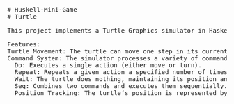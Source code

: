<pre>
# Huskell-Mini-Game
# Turtle

This project implements a Turtle Graphics simulator in Haskell. The task is to help Donatello place a pizza using the turtle's movement in a grid based on a set of commands. The commands allow the turtle to move, turn, repeat actions, wait, and perform sequential actions.

Features:
Turtle Movement: The turtle can move one step in its current direction or turn 45 degrees clockwise.
Command System: The simulator processes a variety of commands, including:
  Do: Executes a single action (either move or turn).
  Repeat: Repeats a given action a specified number of times.
  Wait: The turtle does nothing, maintaining its position and orientation.
  Seq: Combines two commands and executes them sequentially.
  Position Tracking: The turtle’s position is represented by Cartesian coordinates (x, y) and its orientation is tracked using                      one of the four cardinal directions (North, South, East, West).
</pre>
